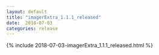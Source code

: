 ```yaml
---
layout: default
title: "imagerExtra_1.1.1_released"
date:  2018-07-03
categories: release
---
```

{% include 2018-07-03-imagerExtra_1.1.1_released.html %}
